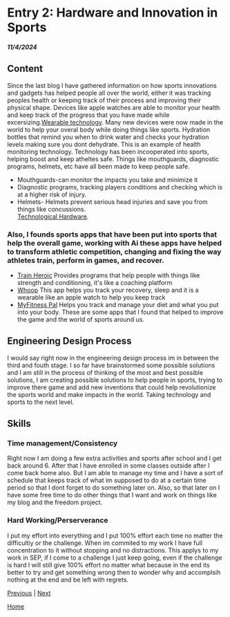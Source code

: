 # Entry 2: Hardware and Innovation in Sports
##### 11/4/2024

## Content 
Since the last blog I have gathered information on how sports innovations and gadgets has helped people all over the world, either it was tracking peoples health or keeping track of their process and improving their physical shape. Devices like apple watches are able to monitor your health and keep track of the progress that you have made while excersizing.[Wearable technology](https://www.catapult.com/blog/wearable-technology-in-sports). Many new devices were now made in the world to help your overal body while doing things like sports. Hydration bottles that remind you when to drink water and checks your hydration levels making sure you dont dehydrate. This is an example of health monitoring technology. Technology has been incooperated into sports, helping boost and keep atheltes safe. Things like mouthguards, diagnostic programs, helmets, etc have all been made to keep people safe. 
* Mouthguards-can monitor the impacts you take and minimize it
* Diagnostic programs, tracking players conditions and checking which is at a higher risk of injury.
* Helmets- Helmets prevent serious head injuries and save you from things like concussions.  
[Technological Hardware](https://cactusware.com/blog/sports-technology). 
### Also, I founds sports apps that have been put into sports that help the overall game, working with Ai these apps have helped to transform athletic competition, changing and fixing the way athletes train, perform in games, and recover.
* [Train Heroic](https://www.trainheroic.com/) Provides programs that help people with things like strength and conditioning, it's like a coaching platform
* [Whoop]( https://www.whoop.com/us/en/) This app helps you track your recovery, sleep and it is a wearable like an apple watch to help you keep track
* [MyFitness Pal](https://www.myfitnesspal.com/) Helps you track and manage your diet and what you put into your body. 
These are some apps that I found that helped to improve the game and the world of sports around us. 
## Engineering Design Process 
I would say right now in the engineering design process im in between the third and fouth stage. I so far have brainstormed some possible solutions and I am still in the process of thinking of the most and best possible solutions, I am creating possible solutions to help people in sports, trying to improve there game and add new inventions that could help revolutionize the sports world and make impacts in the world. Taking technology and sports to the next level.  

## Skills 
### Time management/Consistency 
Right now I am doing a few extra activities and sports after school and I get back around 6. After that I have enrolled in some classes outside after I come back home also. But I am able to manage my time and I have a sort of schedule that keeps track of what im supposed to do at a certain time period so that I dont forget to do something later on. Also, so that later on I have some free time to do other things that I want and work on things like my blog and the freedom project. 

### Hard Working/Perserverance
I put my effort into everything and I put 100% effort each time no matter the difficultiy or the challenge. When im commited to my work I have full concentration to it without stopping and no distractions. This applys to my work in SEP, if I come to a challenge I just keep going, even if the challenge is hard I will still give 100% effort no matter what because in the end its better to try and get something wrong then to wonder why and accomplsih nothing at the end and be left with regrets. 



[Previous](entry01.md) | [Next](entry03.md)

[Home](../README.md)
